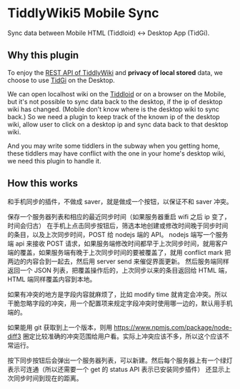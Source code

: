 # TiddlyWiki5 Mobile Sync

Sync data between Mobile HTML (Tiddloid) <-> Desktop App (TidGi).

## Why this plugin

To enjoy the [REST API of TiddlyWiki](https://tiddlywiki.com/#WebServer%20API) and **privacy of local stored** data, we choose to use [TidGi](https://github.com/tiddly-gittly/TidGi-Desktop) on the Desktop.

We can open localhost wiki on the [Tiddloid](https://github.com/donmor/Tiddloid) or on a browser on the Mobile, but it's not possible to sync data back to the desktop, if the ip of desktop wiki has changed. (Mobile don't know where is the desktop wiki to sync back.) So we need a plugin to keep track of the known ip of the desktop wiki, allow user to click on a desktop ip and sync data back to that desktop wiki.

And you may write some tiddlers in the subway when you getting home, these tiddlers may have conflict with the one in your home's desktop wiki, we need this plugin to handle it.

## How this works

和手机同步的插件，不做成 saver，就是做成一个按钮，以保证不和 saver 冲突。

保存一个服务器列表和相应的最近同步时间（如果服务器重启 wifi 之后 ip 变了，时间会归古）
在手机上点击同步按钮后，筛选本地创建或修改时间晚于同步时间的条目，以及上次同步时间，POST 给 nodejs 端的 API。
nodejs 端写一个服务端 api 来接收 POST 请求，如果服务端修改时间都早于上次同步时间，就用客户端的覆盖，如果服务端有晚于上次同步时间的要被覆盖了，就用 conflict mark 把两边的内容合到一起去，然后用 server send 来催促界面更新。
然后服务端同样返回一个 JSON 列表，把覆盖操作后的，上次同步以来的条目返回给 HTML 端，HTML 端同样覆盖内容到本地。

如果有冲突的地方是字段内容就麻烦了，比如 modify time 就肯定会冲突。所以干脆忽略字段的冲突，用一个配置项来规定字段冲突时使用哪一边的，默认用手机端的。

如果能用 git 获取到上一个版本，则用 https://www.npmjs.com/package/node-diff3 圈定比较准确的冲突范围给用户看。实际上冲突应该不多，所以这个应该不常运行。

按下同步按钮后会弹出一个服务器列表，可以新建。然后每个服务器上有一个绿灯表示可连通（所以还需要一个 get 的 status API 表示已安装同步插件）
还显示上次同步时间到现在的距离。
